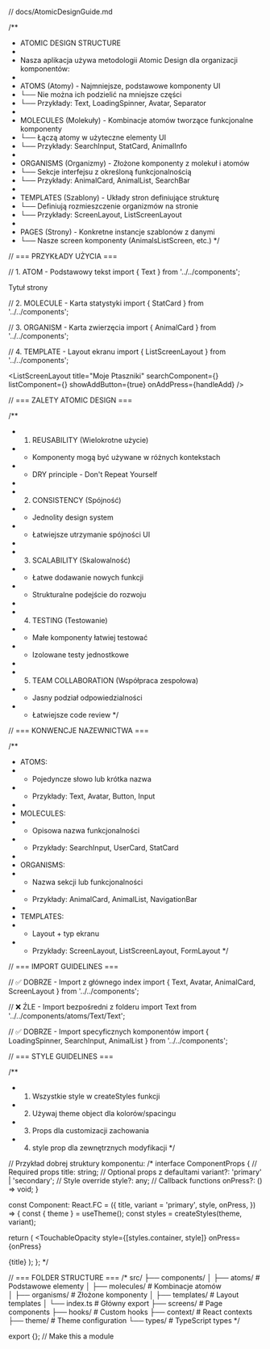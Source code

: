// docs/AtomicDesignGuide.md

/**
* ATOMIC DESIGN STRUCTURE
*
* Nasza aplikacja używa metodologii Atomic Design dla organizacji komponentów:
*
* ATOMS (Atomy) - Najmniejsze, podstawowe komponenty UI
* └── Nie można ich podzielić na mniejsze części
* └── Przykłady: Text, LoadingSpinner, Avatar, Separator
*
* MOLECULES (Molekuły) - Kombinacje atomów tworzące funkcjonalne komponenty
* └── Łączą atomy w użyteczne elementy UI
* └── Przykłady: SearchInput, StatCard, AnimalInfo
*
* ORGANISMS (Organizmy) - Złożone komponenty z molekuł i atomów
* └── Sekcje interfejsu z określoną funkcjonalnością
* └── Przykłady: AnimalCard, AnimalList, SearchBar
*
* TEMPLATES (Szablony) - Układy stron definiujące strukturę
* └── Definiują rozmieszczenie organizmów na stronie
* └── Przykłady: ScreenLayout, ListScreenLayout
*
* PAGES (Strony) - Konkretne instancje szablonów z danymi
* └── Nasze screen komponenty (AnimalsListScreen, etc.)
  */

// === PRZYKŁADY UŻYCIA ===

// 1. ATOM - Podstawowy tekst
import { Text } from '../../components';

<Text variant="h1" color="#ff0000">
  Tytuł strony
</Text>

// 2. MOLECULE - Karta statystyki
import { StatCard } from '../../components';

<StatCard
value={25}
label="miesięcy"
/>

// 3. ORGANISM - Karta zwierzęcia
import { AnimalCard } from '../../components';

<AnimalCard
animal={animalData}
onPress={handlePress}
/>

// 4. TEMPLATE - Layout ekranu
import { ListScreenLayout } from '../../components';

<ListScreenLayout
title="Moje Ptaszniki"
searchComponent={<SearchBar />}
listComponent={<AnimalList />}
showAddButton={true}
onAddPress={handleAdd}
/>

// === ZALETY ATOMIC DESIGN ===

/**
* 1. REUSABILITY (Wielokrotne użycie)
*    - Komponenty mogą być używane w różnych kontekstach
*    - DRY principle - Don't Repeat Yourself
*
* 2. CONSISTENCY (Spójność)
*    - Jednolity design system
*    - Łatwiejsze utrzymanie spójności UI
*
* 3. SCALABILITY (Skalowalność)
*    - Łatwe dodawanie nowych funkcji
*    - Strukturalne podejście do rozwoju
*
* 4. TESTING (Testowanie)
*    - Małe komponenty łatwiej testować
*    - Izolowane testy jednostkowe
*
* 5. TEAM COLLABORATION (Współpraca zespołowa)
*    - Jasny podział odpowiedzialności
*    - Łatwiejsze code review
       */

// === KONWENCJE NAZEWNICTWA ===

/**
* ATOMS:
* - Pojedyncze słowo lub krótka nazwa
* - Przykłady: Text, Avatar, Button, Input
*
* MOLECULES:
* - Opisowa nazwa funkcjonalności
* - Przykłady: SearchInput, UserCard, StatCard
*
* ORGANISMS:
* - Nazwa sekcji lub funkcjonalności
* - Przykłady: AnimalCard, AnimalList, NavigationBar
*
* TEMPLATES:
* - Layout + typ ekranu
* - Przykłady: ScreenLayout, ListScreenLayout, FormLayout
    */

// === IMPORT GUIDELINES ===

// ✅ DOBRZE - Import z głównego index
import { Text, Avatar, AnimalCard, ScreenLayout } from '../../components';

// ❌ ŹLE - Import bezpośredni z folderu
import Text from '../../components/atoms/Text/Text';

// ✅ DOBRZE - Import specyficznych komponentów
import {
LoadingSpinner,
SearchInput,
AnimalList
} from '../../components';

// === STYLE GUIDELINES ===

/**
* 1. Wszystkie style w createStyles funkcji
* 2. Używaj theme object dla kolorów/spacingu
* 3. Props dla customizacji zachowania
* 4. style prop dla zewnętrznych modyfikacji
     */

// Przykład dobrej struktury komponentu:
/*
interface ComponentProps {
// Required props
title: string;
// Optional props z defaultami
variant?: 'primary' | 'secondary';
// Style override
style?: any;
// Callback functions
onPress?: () => void;
}

const Component: React.FC<ComponentProps> = ({
title,
variant = 'primary',
style,
onPress,
}) => {
const { theme } = useTheme();
const styles = createStyles(theme, variant);

return (
<TouchableOpacity
style={[styles.container, style]}
onPress={onPress}
>
<Text style={styles.title}>{title}</Text>
</TouchableOpacity>
);
};
*/

// === FOLDER STRUCTURE ===
/*
src/
├── components/
│   ├── atoms/           # Podstawowe elementy
│   ├── molecules/       # Kombinacje atomów  
│   ├── organisms/       # Złożone komponenty
│   ├── templates/       # Layout templates
│   └── index.ts         # Główny export
├── screens/             # Page components
├── hooks/               # Custom hooks
├── context/             # React contexts
├── theme/               # Theme configuration
└── types/               # TypeScript types
*/

export {}; // Make this a module
